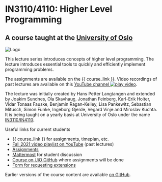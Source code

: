 # IN3110/4110: Higher Level Programming

## A course taught at the [University of Oslo](http://www.uio.no/studier/emner/matnat/ifi/IN3110/)

![Logo](artwork/logo.png)

This lecture series introduces concepts of higher level programming. The
lecture introduces essential tools to quickly and efficiently implement
programming problems.

The assignments are available on the {{ course_link }}.
Video recordings of past lectures are available on this [YouTube
channel ![play
video](play.png "Play video")](https://youtube.com/channel/UCpOB3OcVNTqnIiXcageiv_A).

The lecture was initially created by Hans Petter Langtangen and extended
by Joakim Sundnes, Ola Skavhaug, Jonathan Feinberg, Karl-Erik Holter,
Vidar Tonaas Fauske, Benjamin Ragan-Kelley, Lisa Pankewitz, Sebastian
Mitusch, Simon Funke, Ingeborg Gjerde, Vegard Vinje and Miroslav Kuchta.
It is being taught on a yearly basis at University of Oslo under the
name [IN3110/IN4110](http://www.uio.no/studier/emner/matnat/ifi/IN3110/).

Useful links for current students

- {{ course_link }} for
  assignments, timeplan, etc.
- [Fall 2021 video playlist on
  YouTube](https://www.youtube.com/playlist?list=PL9youHjz4_yyQ6uCWQ5Jibkam6az9CMzp)
  (past lectures)
- [Assignments](https://pages.github.uio.no/IN3110/assignments/assignments/)
- [Mattermost](https://mattermost.uio.no/ifi-undervisning/channels/in3110)
  for student discussion
- [Course on UiO GitHub](https://github.uio.no/IN3110) where
  assignments will be done
- [Form for requesting
  extensions](https://forms.gle/UpLTX6LeDpKNJuE77)

Earlier versions of the course content are available [on
GitHub](https://github.com/uio-in3110/uio-in3110.github.io).

